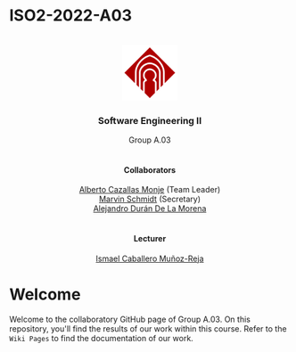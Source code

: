 # ISO2-2022-A03
<!-- PROJECT LOGO-->
<br />
<div align="center">
  <a href="https://github.com/AlbertoCazallasMonje/ISO2-2022-A03">
    <img src="resources/images/readme_assets/uclm_logo.png" alt="Logo, University Castilla-La Mancha" width="100" height="100">
  </a>

  <h3 align="center">Software Engineering II</h3>

  <p align="center">
    Group A.03
    <br />
    <br />
    <h4>Collaborators</h4>
    <a href="mailto:Alberto.Cazallas@alu.uclm.es">Alberto Cazallas Monje</a> (Team Leader)<br>
    <a href="mailto:Marvin.Schmidt@alu.uclm.es">Marvin Schmidt</a> (Secretary)<br>
    <a href="mailto:Alejandro.Duran@alu.uclm.es">Alejandro Durán De La Morena</a><br>
    <br>
    <h4>Lecturer</h4>
    <a href="mailto:Ismael.Caballero@uclm.es">Ismael Caballero Muñoz-Reja</a>
   </p>
</div>

# Welcome
Welcome to the collaboratory GitHub page of Group A.03. On this repository, you'll find the results of our work within this course. Refer to the ``Wiki Pages`` to find the documentation of our work.
<br>
<br>